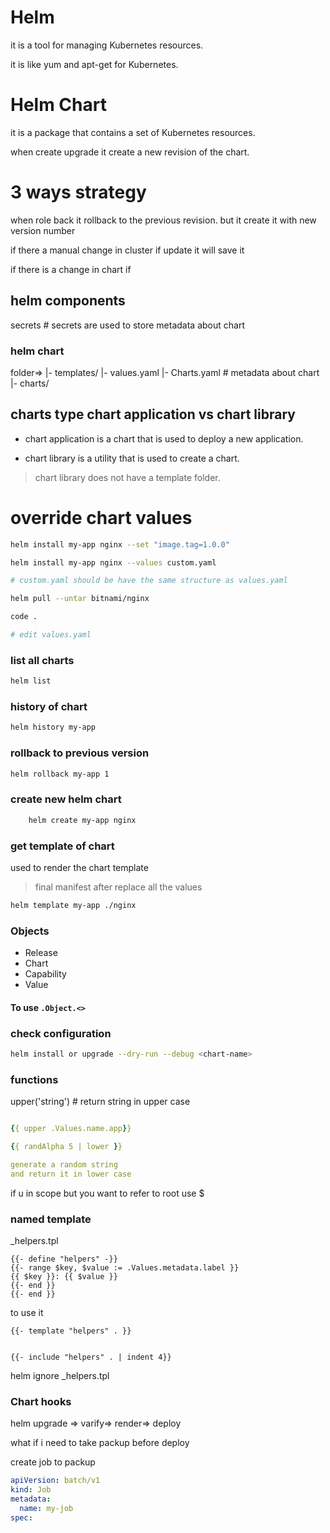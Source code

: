 # Helm
it is a tool for managing Kubernetes resources.

it is like yum and apt-get for Kubernetes.


# Helm Chart
it is a package that contains a set of Kubernetes resources.

when create upgrade it create a new revision of the chart.


# 3 ways strategy 

when role back it rollback to the previous revision. but it create it with new version number


if there a manual change in cluster if update it will save it 

if there is a change in chart if 


## helm components

secrets # secrets are used to store metadata about chart

### helm chart

folder=>
        |- templates/
        |- values.yaml 
        |- Charts.yaml # metadata about chart
        |- charts/ 


## charts type chart application vs chart library
- chart application is a chart that is used to deploy a new application.

- chart library is a utility that is used to create a chart.


> chart library does not have a template folder.


# override chart values

```sh
helm install my-app nginx --set "image.tag=1.0.0"

helm install my-app nginx --values custom.yaml

# custom.yaml should be have the same structure as values.yaml
```

```sh
helm pull --untar bitnami/nginx

code . 

# edit values.yaml

```

### list all charts
```sh
helm list
```

### history of chart

```sh
helm history my-app
```

### rollback to previous version

```sh
helm rollback my-app 1
```

### create new helm chart
    
```sh
    helm create my-app nginx
```

### get template of chart
used to render the chart template

> final manifest after replace all the values

```sh
helm template my-app ./nginx
```

### Objects

- Release 
- Chart
- Capability
- Value

#### To use `.Object.<>`

### check configuration

```sh 
helm install or upgrade --dry-run --debug <chart-name>
```

### functions

upper('string') # return string in upper case
```yml

{{ upper .Values.name.app}}

{{ randAlpha 5 | lower }}

generate a random string
and return it in lower case

```

if u in scope but you want to refer to root use $

### named template
_helpers.tpl

```
{{- define "helpers" -}}
{{- range $key, $value := .Values.metadata.label }}
{{ $key }}: {{ $value }}
{{- end }}
{{- end }}
```

to use it

```
{{- template "helpers" . }}


```
```
{{- include "helpers" . | indent 4}}
```

helm ignore _helpers.tpl

### Chart hooks


helm upgrade => varify=> render=> deploy

what if i need to take packup before deploy


create job to packup

```yaml
apiVersion: batch/v1
kind: Job
metadata:
  name: my-job
spec:

```



